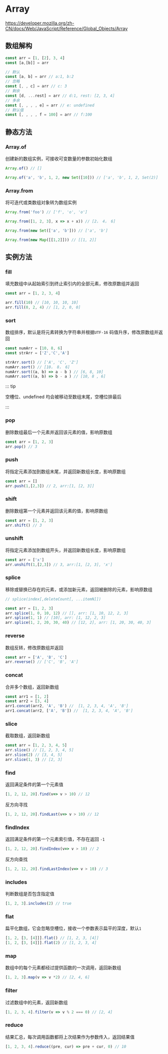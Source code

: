 # Array

https://developer.mozilla.org/zh-CN/docs/Web/JavaScript/Reference/Global_Objects/Array



## 数组解构

```js
const arr = [1, [2], 3, 4]
const [a,[b]] = arr

// 默认
const [a, b] = arr // a:1, b:2
// 忽略
const [, , c] = arr // c: 3
// 剩余
const [d, ...rest] = arr // d:1, rest: [2, 3, 4]
// 多余
const [, , , , e] = arr // e: undefined
// 默认值
const [, , , , f = 100] = arr // f:100
```





## 静态方法

### Array.of

创建新的数组实例，可接收可变数量的参数初始化数组

```js
Array.of() // []

Array.of('a', 'b', 1, 2, new Set([10])) // ['a', 'b', 1, 2, Set(2)] 
```

### Array.from

将可迭代或类数组对象转为数组实例

```js
Array.from('foo') // ['f', 'o', 'o']

Array.from([1, 2, 3], x => x + x)) // [2， 4， 6]

Array.from(new Set(['a', 'b'])) // ['a', 'b']

Array.from(new Map([[1,2]])) // [[1, 2]]
```



## 实例方法

### fill

填充数组中从起始索引到终止索引内的全部元素，修改原数组并返回

```js
const arr = [1, 2, 3, 4]

arr.fill(10) // [10, 10, 10, 10]
arr.fill(0, 2, 4) // [1, 2, 0, 0]
```

### sort

数组排序，默认是将元素转换为字符串并根据`UTF-16` 码值升序，修改原数组并返回

```js
const numArr = [10, 8, 6]
const strArr = ['Z','C','A']

strArr.sort() // ['A', 'C', 'Z']
numArr.sort() // [10， 8， 6]
numArr.sort((a, b) => a - b ) // [6, 8, 10]
numArr.sort((a, b) => b - a ) // [10, 8 , 6] 
```

::: tip

空槽位、undefined 均会被移动至数组末尾，空槽位排最后

:::



### pop

删除数组最后一个元素并返回该元素的值，影响原数组

```js
const arr = [1, 2, 3]
arr.pop() // 3
```



### push

将指定元素添加到数组末尾，并返回新数组长度，影响原数组

```js
const arr = []
arr.push(1,[2,3]) // 2, arr:[1, [2, 3]]
```



### shift

删除数组第一个元素并返回该元素的值，影响原数组

```js
const arr = [1, 2, 3]
arr.shift() // 3
```



### unshift

将指定元素添加到数组开头，并返回新数组长度，影响原数组

```js
const arr = ['x']
arr.unshift(1,[2,3]) // 3, arr:[1, [2, 3], 'x']
```



### splice

移除或替换已存在的元素，或添加新元素，返回被删除的元素，影响原数组

```js
// splice(index[,deleteCount[, ...itemN]])

const arr = [1, 2, 3]
arr.splice(1, 0, 10, 12) // [], arr: [1, 10, 12, 2, 3]
arr.splice(1, 1) // [10], arr: [1, 12, 2, 3]
arr.splice(1, 2, 20, 30, 40) // [12, 2], arr: [1, 20, 30, 40, 3]
```



### reverse

数组反转，修改原数组并返回

```js
const arr = ['A', 'B', 'C']
arr.reverse() // ['C', 'B', 'A']
```



### concat

合并多个数组，返回新数组

```js
const arr1 = [1, 2]
const arr2 = [3, 4]
arr1.concat(arr2, 'A', 'B') //  [1, 2, 3, 4, 'A', 'B']
arr1.concat(arr2, ['A', 'B']) //  [1, 2, 3, 4, 'A', 'B']
```



### slice

截取数组，返回新数组

```js
const arr = [1, 2, 3, 4, 5]
arr.slice() // [1, 2, 3, 4, 5]
arr.slice(2) // [3, 4, 5]
arr.slice(1, 3) // [2, 3]
```





### find

返回满足条件的第一个元素值

```js
[1, 2, 12, 20].find(v=> v > 10) // 12
```

反方向寻找

```js
[1, 2, 12, 20].findLast(v=> v > 10) // 12
```



### findIndex

返回满足条件的第一个元素索引值，不存在返回 `-1`

```js
[1, 2, 12, 20].findIndex(v=> v > 10) // 2
```

反方向查找

```js
[1, 2, 12, 20].findLastIndex(v=> v > 10) // 3
```



### includes

判断数组是否包含指定值

```js
[1, 2, 3].includes(2) // true 
```



### flat

扁平化数组，它会忽略空槽位，接收一个参数表示扁平的深度，默认`1`

```js
[1, 2, [3, [4]]].flat() // [1, 2, 3, [4]]
[1, 2, [3, [4]]].flat(2) // [1, 2, 3, 4]
```



### map

数组中的每个元素都经过提供函数的一次调用，返回新数组

```js
[1, 2, 3].map(v => v *2) // [2, 4, 6]
```





### filter

过滤数组中的元素，返回新数组

```js
[1, 2, 3, 4].filter(v => v % 2 === 0) // [2, 4]
```



### reduce

结果汇总，每次调用函数都将上次结果作为参数传入，返回结果值

```js
[1, 2, 3, 4].reduce((pre, cur) => pre + cur, 0) // 10
```

